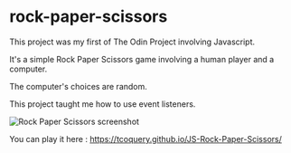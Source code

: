 # rock-paper-scissors

This project was my first of The Odin Project involving Javascript.

It's a simple Rock Paper Scissors game involving a human player and a computer. 

The computer's choices are random.

This project taught me how to use event listeners.

![Rock Paper Scissors screenshot](https://i.imgur.com/a1tQGBE.png)

You can play it here : https://tcoquery.github.io/JS-Rock-Paper-Scissors/
